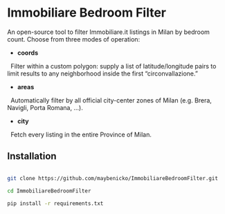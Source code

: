 # Immobiliare Bedroom Filter



An open-source tool to filter Immobiliare.it listings in Milan by bedroom count. Choose from three modes of operation:



- **coords**  

&nbsp; Filter within a custom polygon: supply a list of latitude/longitude pairs to limit results to any neighborhood inside the first “circonvallazione.”



- **areas**  

&nbsp; Automatically filter by all official city-center zones of Milan (e.g. Brera, Navigli, Porta Romana, …).



- **city**  

&nbsp; Fetch every listing in the entire Province of Milan. 



## Installation



```bash

git clone https://github.com/maybenicko/ImmobiliareBedroomFilter.git

cd ImmobiliareBedroomFilter

pip install -r requirements.txt